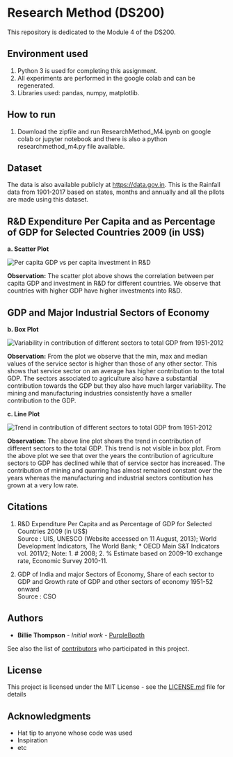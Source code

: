 # Research Method (DS200)

This repository is dedicated to the Module 4 of the DS200.


## Environment used
1. Python 3 is used for completing this assignment.
2. All experiments are performed in the google colab and can be regenerated.
3. Libraries used: pandas, numpy, matplotlib.


## How to run
1. Download the zipfile and run ResearchMethod_M4.ipynb on google colab or jupyter notebook and there is also a python researchmethod_m4.py file available.

## Dataset 
The data is also available publicly at <https://data.gov.in>. This is the Rainfall data from 1901-2017 based on states, months and annually and all the pllots are made using this dataset. 

## R&D Expenditure Per Capita and as Percentage of GDP for Selected Countries 2009 (in US$)

**a. Scatter Plot**

![Per capita GDP vs per capita investment in R&D](images/fig1.png)

**Observation:** The scatter plot above shows the correlation between per capita GDP and investment in R&D for different countries. We observe that countries with higher GDP have higher investments into R&D.

## GDP and Major Industrial Sectors of Economy

**b. Box Plot**

![Variability in contribution of different sectors to total GDP from 1951-2012](images/fig2.png)

**Observation:** From the plot we observe that the min, max and median values of the service sector is higher than those of any other sector. This shows that service sector on an average has higher contribution to the total GDP. The sectors associated to agriculture also have a substantial contribution towards the GDP but they also have much larger variability. The mining and manufacturing industries consistently have a smaller contribution to the GDP.

**c. Line Plot**

![Trend in contribution of different sectors to total GDP from 1951-2012](images/fig3.png)

**Observation:** The above line plot shows the trend in contribution of different sectors to the total GDP. This trend is not visible in box plot. From the above plot we see that over the years the contribution of agriculture sectors to GDP has declined while that of service sector has increased. The contribution of mining and quarring has almost remained constant over the years whereas the manufacturing and industrial sectors contibution has grown at a very low rate.

## Citations

1. R&D Expenditure Per Capita and as Percentage of GDP for Selected Countries 2009 (in US$) <br>
Source : UIS, UNESCO (Website accessed on 11 August, 2013); World Development Indicators, The World Bank; * OECD Main S&T Indicators vol. 2011/2; Note: 1. # 2008; 2. % Estimate based on 2009-10 exchange rate, Economic Survey 2010-11.

2. GDP of India and major Sectors of Economy, Share of each sector to GDP and Growth rate of GDP and other sectors of economy 1951-52 onward <br>
Source : CSO
## Authors

* **Billie Thompson** - *Initial work* - [PurpleBooth](https://github.com/PurpleBooth)

See also the list of [contributors](https://github.com/your/project/contributors) who participated in this project.

## License

This project is licensed under the MIT License - see the [LICENSE.md](LICENSE.md) file for details

## Acknowledgments

* Hat tip to anyone whose code was used
* Inspiration
* etc
